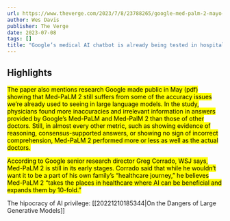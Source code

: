 ```yaml
---
url: https://www.theverge.com/2023/7/8/23788265/google-med-palm-2-mayo-clinic-chatbot-bard-chatgpt
author: Wes Davis
publisher: The Verge
date: 2023-07-08
tags: []
title: "Google’s medical AI chatbot is already being tested in hospitals"
---
```


## Highlights
<mark>The paper also mentions research Google made public in May (pdf) showing that Med-PaLM 2 still suffers from some of the accuracy issues we’re already used to seeing in large language models. In the study, physicians found more inaccuracies and irrelevant information in answers provided by Google’s Med-PaLM and Med-PalM 2 than those of other doctors. Still, in almost every other metric, such as showing evidence of reasoning, consensus-supported answers, or showing no sign of incorrect comprehension, Med-PaLM 2 performed more or less as well as the actual doctors.</mark>

<mark>According to Google senior research director Greg Corrado, WSJ says, Med-PaLM 2 is still in its early stages. Corrado said that while he wouldn’t want it to be a part of his own family’s “healthcare journey,” he believes Med-PaLM 2 “takes the places in healthcare where AI can be beneficial and expands them by 10-fold.”</mark>

The hipocracy of AI privilege: [[20221210185344|On the Dangers of Large Generative Models]]